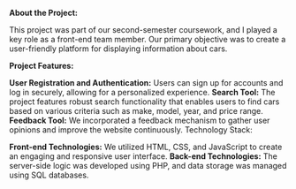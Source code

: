 <strong>About the Project:</strong>


This project was part of our second-semester coursework, and I played a key role as a front-end team member. Our primary objective was to create a user-friendly platform for displaying information about cars.

<strong>Project Features:</strong>



<strong>User Registration and Authentication:</strong> Users can sign up for accounts and log in securely, allowing for a personalized experience.
<strong>Search Tool:</strong> The project features robust search functionality that enables users to find cars based on various criteria such as make, model, year, and price range.
<strong>Feedback Tool:</strong> We incorporated a feedback mechanism to gather user opinions and improve the website continuously.
Technology Stack:

<strong>Front-end Technologies:</strong> We utilized HTML, CSS, and JavaScript to create an engaging and responsive user interface.
<strong>Back-end Technologies:</strong> The server-side logic was developed using PHP, and data storage was managed using SQL databases.
